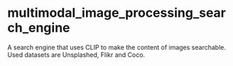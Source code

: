 # multimodal_image_processing_search_engine
A search engine that uses CLIP to make the content of images searchable. Used datasets are Unsplashed, Flikr and Coco.
